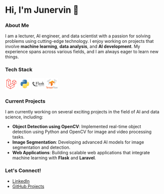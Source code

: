 # Hi, I'm Junervin 👋

### About Me
I am a lecturer, AI engineer, and data scientist with a passion for solving problems using cutting-edge technology. I enjoy working on projects that involve **machine learning**, **data analysis**, and **AI development**. My experience spans across various fields, and I am always eager to learn new things.

### Tech Stack
<code><img height="40" alt="laravel" src="https://raw.githubusercontent.com/github/explore/main/topics/laravel/laravel.png"></code>
<code><img height="40" alt="python" src="https://raw.githubusercontent.com/github/explore/main/topics/python/python.png"></code>
<code><img height="40" alt="flask" src="https://raw.githubusercontent.com/github/explore/main/topics/flask/flask.png"></code>
<code><img height="40" alt="tensorflow" src="https://raw.githubusercontent.com/github/explore/main/topics/tensorflow/tensorflow.png"></code>

### Current Projects
I am currently working on several exciting projects in the field of AI and data science, including:
- **Object Detection using OpenCV**: Implemented real-time object detection using Python and OpenCV for image and video processing tasks.
- **Image Segmentation**: Developing advanced AI models for image segmentation and detection.
- **Web Applications**: Building scalable web applications that integrate machine learning with **Flask** and **Laravel**.


### Let's Connect!
- [LinkedIn](https://www.linkedin.com/in/junervin)  
- [GitHub Projects](https://github.com/junervin12)
